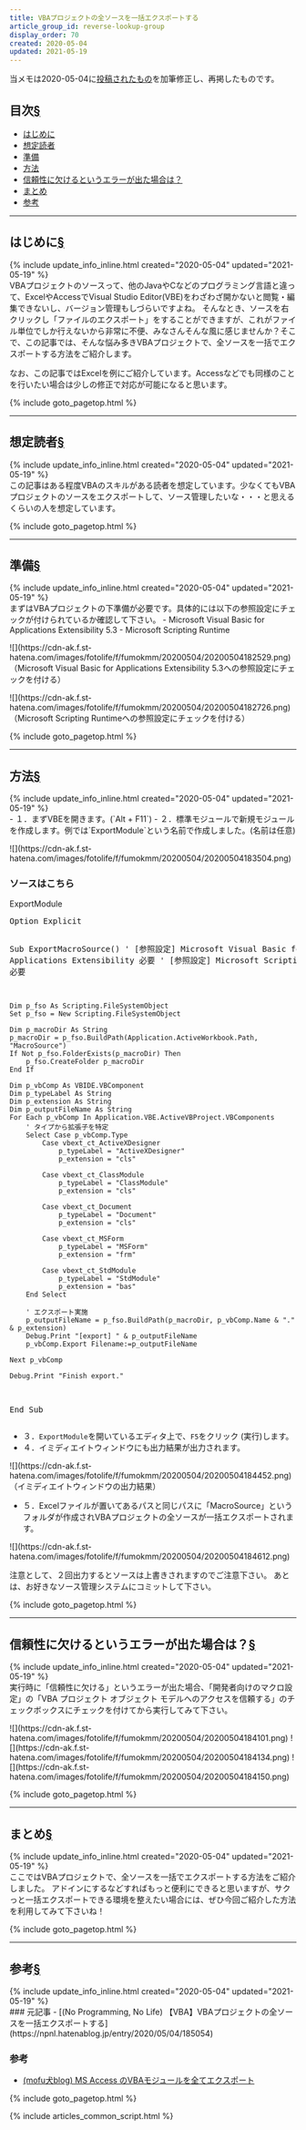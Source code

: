 ```yaml
---
title: VBAプロジェクトの全ソースを一括エクスポートする
article_group_id: reverse-lookup-group
display_order: 70
created: 2020-05-04
updated: 2021-05-19
---
```

当メモは2020-05-04に[投稿されたもの](https://npnl.hatenablog.jp/entry/2020/05/04/185054)を加筆修正し、再掲したものです。  

## <a name="index">目次</a><a class="heading-anchor-permalink" href="#目次">§</a>

<ul id="index_ul">
<li><a href="#はじめに">はじめに</a></li>
<li><a href="#想定読者">想定読者</a></li>
<li><a href="#準備">準備</a></li>
<li><a href="#方法">方法</a></li>
<li><a href="#信頼性に欠けるというエラーが出た場合は？">信頼性に欠けるというエラーが出た場合は？</a></li>
<li><a href="#まとめ">まとめ</a></li>
<li><a href="#reference">参考</a></li>
</ul>

* * *
## <a name="はじめに">はじめに</a><a class="heading-anchor-permalink" href="#はじめに">§</a>
<div class="chapter-updated">{% include update_info_inline.html created="2020-05-04" updated="2021-05-19" %}</div>
VBAプロジェクトのソースって、他のJavaやCなどのプログラミング言語と違って、ExcelやAccessでVisual Studio Editor(VBE)をわざわざ開かないと閲覧・編集できないし、バージョン管理もしづらいですよね。  
そんなとき、ソースを右クリックし「ファイルのエクスポート」をすることができますが、これがファイル単位でしか行えないから非常に不便、みなさんそんな風に感じませんか？そこで、この記事では、そんな悩み多きVBAプロジェクトで、全ソースを一括でエクスポートする方法をご紹介します。

なお、この記事ではExcelを例にご紹介しています。Accessなどでも同様のことを行いたい場合は少しの修正で対応が可能になると思います。

{% include goto_pagetop.html %}

* * *
## <a name="想定読者">想定読者</a><a class="heading-anchor-permalink" href="#想定読者">§</a>
<div class="chapter-updated">{% include update_info_inline.html created="2020-05-04" updated="2021-05-19" %}</div>
この記事はある程度VBAのスキルがある読者を想定しています。少なくてもVBAプロジェクトのソースをエクスポートして、ソース管理したいな・・・と思えるくらいの人を想定しています。

{% include goto_pagetop.html %}

* * *
## <a name="準備">準備</a><a class="heading-anchor-permalink" href="#準備">§</a>
<div class="chapter-updated">{% include update_info_inline.html created="2020-05-04" updated="2021-05-19" %}</div>
まずはVBAプロジェクトの下準備が必要です。具体的には以下の参照設定にチェックが付けられているか確認して下さい。
- Microsoft Visual Basic for Applications Extensibility 5.3
- Microsoft Scripting Runtime

<p class="center" markdown="span">
![](https://cdn-ak.f.st-hatena.com/images/fotolife/f/fumokmm/20200504/20200504182529.png)  
（Microsoft Visual Basic for Applications Extensibility 5.3への参照設定にチェックを付ける）
</p>

<p class="center" markdown="span">
![](https://cdn-ak.f.st-hatena.com/images/fotolife/f/fumokmm/20200504/20200504182726.png)  
（Microsoft Scripting Runtimeへの参照設定にチェックを付ける）
</p>

{% include goto_pagetop.html %}

* * *
## <a name="方法">方法</a><a class="heading-anchor-permalink" href="#方法">§</a>
<div class="chapter-updated">{% include update_info_inline.html created="2020-05-04" updated="2021-05-19" %}</div>
- １．まずVBEを開きます。(`Alt + F11`)
- ２．標準モジュールで新規モジュールを作成します。例では`ExportModule`という名前で作成しました。(名前は任意)

<p class="center" markdown="span">
![](https://cdn-ak.f.st-hatena.com/images/fotolife/f/fumokmm/20200504/20200504183504.png)
</p>

### ソースはこちら
<div class="code-box">
<div class="title">ExportModule</div>
<pre>
Option Explicit

Sub ExportMacroSource()
    ' [参照設定] Microsoft Visual Basic for Applications Extensibility 必要
    ' [参照設定] Microsoft Scripting Rungime 必要

    Dim p_fso As Scripting.FileSystemObject
    Set p_fso = New Scripting.FileSystemObject
    
    Dim p_macroDir As String
    p_macroDir = p_fso.BuildPath(Application.ActiveWorkbook.Path, "MacroSource")
    If Not p_fso.FolderExists(p_macroDir) Then
        p_fso.CreateFolder p_macroDir
    End If

    Dim p_vbComp As VBIDE.VBComponent
    Dim p_typeLabel As String
    Dim p_extension As String
    Dim p_outputFileName As String
    For Each p_vbComp In Application.VBE.ActiveVBProject.VBComponents
        ' タイプから拡張子を特定
        Select Case p_vbComp.Type
            Case vbext_ct_ActiveXDesigner
                p_typeLabel = "ActiveXDesigner"
                p_extension = "cls"
            
            Case vbext_ct_ClassModule
                p_typeLabel = "ClassModule"
                p_extension = "cls"
            
            Case vbext_ct_Document
                p_typeLabel = "Document"
                p_extension = "cls"
            
            Case vbext_ct_MSForm
                p_typeLabel = "MSForm"
                p_extension = "frm"
            
            Case vbext_ct_StdModule
                p_typeLabel = "StdModule"
                p_extension = "bas"
        End Select
    
        ' エクスポート実施
        p_outputFileName = p_fso.BuildPath(p_macroDir, p_vbComp.Name & "." & p_extension)
        Debug.Print "[export] " & p_outputFileName
        p_vbComp.Export Filename:=p_outputFileName
     
    Next p_vbComp
    
    Debug.Print "Finish export."

End Sub
</pre>
</div>

- ３．`ExportModule`を開いているエディタ上で、`F5`をクリック (実行)します。
- ４．イミディエイトウィンドウにも出力結果が出力されます。

<p class="center" markdown="span">
![](https://cdn-ak.f.st-hatena.com/images/fotolife/f/fumokmm/20200504/20200504184452.png)  
（イミディエイトウィンドウの出力結果）
</p>

- ５．Excelファイルが置いてあるパスと同じパスに「MacroSource」というフォルダが作成されVBAプロジェクトの全ソースが一括エクスポートされます。

<p class="center" markdown="span">
![](https://cdn-ak.f.st-hatena.com/images/fotolife/f/fumokmm/20200504/20200504184612.png)
</p>

注意として、２回出力するとソースは上書きされますのでご注意下さい。 あとは、お好きなソース管理システムにコミットして下さい。


{% include goto_pagetop.html %}

* * *
## <a name="信頼性に欠けるというエラーが出た場合は？">信頼性に欠けるというエラーが出た場合は？</a><a class="heading-anchor-permalink" href="#信頼性に欠けるというエラーが出た場合は？">§</a>
<div class="chapter-updated">{% include update_info_inline.html created="2020-05-04" updated="2021-05-19" %}</div>
実行時に「信頼性に欠ける」というエラーが出た場合、「開発者向けのマクロ設定」の「VBA プロジェクト オブジェクト モデルへのアクセスを信頼する」のチェックボックスにチェックを付けてから実行してみて下さい。

<p class="center" markdown="span">
![](https://cdn-ak.f.st-hatena.com/images/fotolife/f/fumokmm/20200504/20200504184101.png)  
![](https://cdn-ak.f.st-hatena.com/images/fotolife/f/fumokmm/20200504/20200504184134.png)  
![](https://cdn-ak.f.st-hatena.com/images/fotolife/f/fumokmm/20200504/20200504184150.png)  
</p>

{% include goto_pagetop.html %}

* * *
## <a name="まとめ">まとめ</a><a class="heading-anchor-permalink" href="#まとめ">§</a>
<div class="chapter-updated">{% include update_info_inline.html created="2020-05-04" updated="2021-05-19" %}</div>
ここではVBAプロジェクトで、全ソースを一括でエクスポートする方法をご紹介しました。 アドインにするなどすればもっと便利にできると思いますが、サクっと一括エクスポートできる環境を整えたい場合には、ぜひ今回ご紹介した方法を利用してみて下さいね！

{% include goto_pagetop.html %}

* * *
## <a name="reference">参考</a><a class="heading-anchor-permalink" href="#reference">§</a>
<div class="chapter-updated">{% include update_info_inline.html created="2020-05-04" updated="2021-05-19" %}</div>
### 元記事
- [(No Programming, No Life) 【VBA】VBAプロジェクトの全ソースを一括エクスポートする](https://npnl.hatenablog.jp/entry/2020/05/04/185054)

### 参考
- [(mofu犬blog) MS Access のVBAモジュールを全てエクスポート](http://mofuken.blogspot.com/2014/06/ms-access-vba.html)

{% include goto_pagetop.html %}

{% include articles_common_script.html %}
